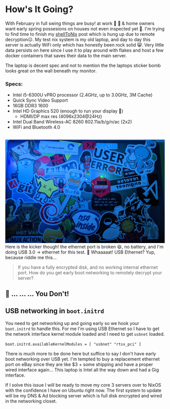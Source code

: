 # How's It Going?

With February in full swing things are busy! at work 🧱 🔨 & home owners want early spring possesions on houses not even inspected yet 😬. I'm trying to find time to finish my [shellToNix](https://github.com/noflcl/blog/tree/main/code/nixos/shellToNix) post which is hung up due to remote decryption😑. My test nix system is my old laptop, and day to day this server is actually WiFi only which has honestly been rock solid 😸. Very little data persists on here since I use it to play around with flakes and host a few docker containers that saves their data to the main server.

The laptop is decent spec and not to mention the the laptops sticker bomb looks great on the wall beneath my monitor.  
### Specs:
  - Intel i5-6300U vPRO processor (2.4GHz, up to 3.0GHz, 3M Cache)
  - Quick Sync Video Support
  - 16GB DDR3 1600
  - Intel HD Graphics 520 (enough to run your display 🤣)
     - HDMI/DP max res (4096x2304@24Hz)
  - Intel Dual Band Wireless-AC 8260 802.11a/b/g/n/ac (2x2)
  - WiFi and Bluetooth 4.0

<br>
<img src="../assets/images/laptopserver.jpg">
<br>
Here is the kicker though! the ethernet port is broken 😆, no battery, and I'm doing USB 3.0 -> ethernet for this test. 🤯 Whaaaaat! USB Ethernet? Yup, because riddle me this...

> If you have a fully encrypted disk, and no working internal ethernet port. How do you get early boot networking to remotely decrypt your server?

## 🥁 ... ... ... You Don't!

## USB networking in `boot.initrd`

You need to get networking up and going early so we hook your `boot.initrd` to handle this. For me I'm using USB Ethernet so I have to get the network interface kernel module loaded and I need to get `usbnet` loaded.

`boot.initrd.availableKernelModules = [ "usbnet" "rtsx_pci" ]`

There is much more to be done here but suffice to say I don't have early boot networking over USB yet. I'm tempted to buy a replacement ethernet port on eBay since they are like $3 + some shipping and have a proper wired interface again... This laptop is Intel all the way down and had a Gig interface. 

If I solve this issue I will be ready to move my core 3 servers over to NixOS with the confidence I have on Ubuntu right now. The first system to update will be my DNS & Ad blocking server which is full disk encrypted and wired in the networking closet.